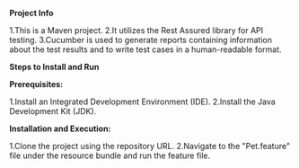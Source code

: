 **Project Info**

1.This is a Maven project.
2.It utilizes the Rest Assured library for API testing.
3.Cucumber is used to generate reports containing information about the test results and to write test cases in a human-readable format.


**Steps to Install and Run**

**Prerequisites:**

1.Install an Integrated Development Environment (IDE).
2.Install the Java Development Kit (JDK).

**Installation and Execution:**

1.Clone the project using the repository URL.
2.Navigate to the "Pet.feature" file under the resource bundle and run the feature file.

